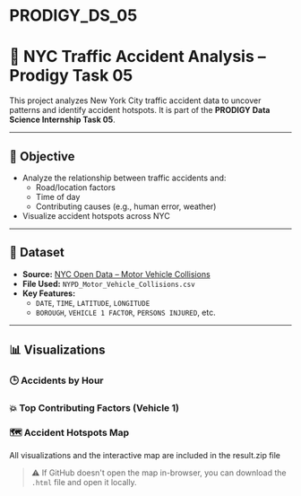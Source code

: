 # PRODIGY_DS_05
# 🚦 NYC Traffic Accident Analysis – Prodigy Task 05

This project analyzes New York City traffic accident data to uncover patterns and identify accident hotspots. It is part of the **PRODIGY Data Science Internship Task 05**.

---

## 📌 Objective

- Analyze the relationship between traffic accidents and:
  - Road/location factors
  - Time of day
  - Contributing causes (e.g., human error, weather)
- Visualize accident hotspots across NYC

---

## 📁 Dataset

- **Source:** [NYC Open Data – Motor Vehicle Collisions](https://www.kaggle.com/datasets/nypd/vehicle-collisions)
- **File Used:** `NYPD_Motor_Vehicle_Collisions.csv`
- **Key Features:**
  - `DATE`, `TIME`, `LATITUDE`, `LONGITUDE`
  - `BOROUGH`, `VEHICLE 1 FACTOR`, `PERSONS INJURED`, etc.

---

## 📊 Visualizations

### 🕒 Accidents by Hour
### 💥 Top Contributing Factors (Vehicle 1)
### 🗺️ Accident Hotspots Map
All visualizations and the interactive map are included in the result.zip file 


> ⚠️ If GitHub doesn't open the map in-browser, you can download the `.html` file and open it locally.
